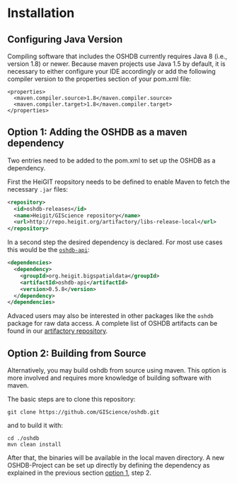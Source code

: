 Installation
============

## Configuring Java Version

Compiling software that includes the OSHDB currently requires Java 8
(i.e., version 1.8) or newer. Because maven projects use Java 1.5 by default, it is necessary to either configure your IDE accordingly or add the following
compiler version to the properties section of your pom.xml file:

```
<properties>
  <maven.compiler.source>1.8</maven.compiler.source>
  <maven.compiler.target>1.8</maven.compiler.target>
</properties>
```

## Option 1: Adding the OSHDB as a maven dependency 

Two entries need to be added to the pom.xml to set up the OSHDB as a dependency.

First the HeiGIT reopsitory needs to be defined to enable Maven to fetch the necessary `.jar` files:

```xml
<repository>
  <id>oshdb-releases</id>
  <name>Heigit/GIScience repository</name>
  <url>http://repo.heigit.org/artifactory/libs-release-local</url>
</repository>
```

In a second step the desired dependency is declared. For most use cases this would be the [`oshdb-api`](api.md):

```xml
<dependencies>
  <dependency>
    <groupId>org.heigit.bigspatialdata</groupId>
    <artifactId>oshdb-api</artifactId>
    <version>0.5.8</version>
  </dependency>
</dependencies>
```

Advaced users may also be interested in other packages like the `oshdb` package for raw data access. A complete list of OSHDB artifacts can be found in our [artifactory repository](http://repo.heigit.org/artifactory/webapp/#/artifacts/browse/tree/General/libs-release-local/org/heigit/bigspatialdata).


## Option 2: Building from Source

Alternatively, you may build oshdb from source using maven. This option is more involved and requires more knowledge of building software with maven.

The basic steps are to clone this repository:

```
git clone https://github.com/GIScience/oshdb.git
```

and to build it with:

```
cd ./oshdb
mvn clean install
```

After that, the binaries will be available in the local maven directory. A new OSHDB-Project can be set up directly by defining the dependency as explained in the previous section [option 1](#option-1:-adding-the-oshdb-as-a-maven-dependency), step 2.
